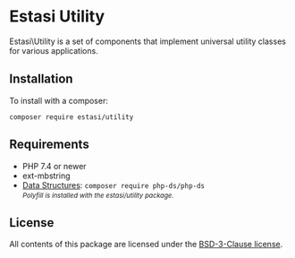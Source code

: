 # Estasi Utility

Estasi\Utility is a set of components that implement universal utility classes 
for various applications.

## Installation
To install with a composer:
```
composer require estasi/utility
```

## Requirements
- PHP 7.4 or newer
- ext-mbstring
- [Data Structures](https://github.com/php-ds/polyfill): 
    `composer require php-ds/php-ds`
    <br><small><i>Polyfill is installed with the estasi/utility package.</i></small>


## License
All contents of this package are licensed under the [BSD-3-Clause license]().
